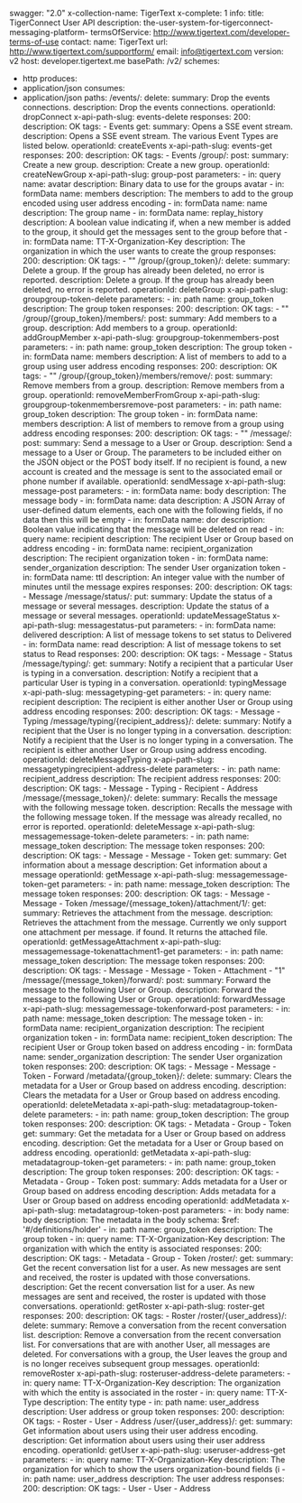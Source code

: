 swagger: "2.0"
x-collection-name: TigerText
x-complete: 1
info:
  title: TigerConnect User API
  description: the-user-system-for-tigerconnect-messaging-platform-
  termsOfService: http://www.tigertext.com/developer-terms-of-use
  contact:
    name: TigerText
    url: http://www.tigertext.com/supportform/
    email: info@tigertext.com
  version: v2
host: developer.tigertext.me
basePath: /v2/
schemes:
- http
produces:
- application/json
consumes:
- application/json
paths:
  /events/:
    delete:
      summary: Drop the events connections.
      description: Drop the events connections.
      operationId: dropConnect
      x-api-path-slug: events-delete
      responses:
        200:
          description: OK
      tags:
      - Events
    get:
      summary: Opens a SSE event stream.
      description: Opens a SSE event stream. The various Event Types are listed below.
      operationId: createEvents
      x-api-path-slug: events-get
      responses:
        200:
          description: OK
      tags:
      - Events
  /group/:
    post:
      summary: Create a new group.
      description: Create a new group.
      operationId: createNewGroup
      x-api-path-slug: group-post
      parameters:
      - in: query
        name: avatar
        description: Binary data to use for the groups avatar
      - in: formData
        name: members
        description: The members to add to the group encoded using user address encoding
      - in: formData
        name: name
        description: The group name
      - in: formData
        name: replay_history
        description: A boolean value indicating if, when a new member is added to
          the group, it should get the messages sent to the group before that
      - in: formData
        name: TT-X-Organization-Key
        description: The organization in which the user wants to create the group
      responses:
        200:
          description: OK
      tags:
      - ""
  /group/{group_token}/:
    delete:
      summary: Delete a group. If the group has already been deleted, no error is
        reported.
      description: Delete a group. If the group has already been deleted, no error
        is reported.
      operationId: deleteGroup
      x-api-path-slug: groupgroup-token-delete
      parameters:
      - in: path
        name: group_token
        description: The group token
      responses:
        200:
          description: OK
      tags:
      - ""
  /group/{group_token}/members/:
    post:
      summary: Add members to a group.
      description: Add members to a group.
      operationId: addGroupMember
      x-api-path-slug: groupgroup-tokenmembers-post
      parameters:
      - in: path
        name: group_token
        description: The group token
      - in: formData
        name: members
        description: A list of members to add to a group using user address encoding
      responses:
        200:
          description: OK
      tags:
      - ""
  /group/{group_token}/members/remove/:
    post:
      summary: Remove members from a group.
      description: Remove members from a group.
      operationId: removeMemberFromGroup
      x-api-path-slug: groupgroup-tokenmembersremove-post
      parameters:
      - in: path
        name: group_token
        description: The group token
      - in: formData
        name: members
        description: A list of members to remove from a group using address encoding
      responses:
        200:
          description: OK
      tags:
      - ""
  /message/:
    post:
      summary: Send a message to a User or Group.
      description: Send a message to a User or Group. The parameters to be included
        either on the JSON object or the POST body itself. If no recipient is found,
        a new account is created and the message is sent to the associated email or
        phone number if available.
      operationId: sendMessage
      x-api-path-slug: message-post
      parameters:
      - in: formData
        name: body
        description: The message body
      - in: formData
        name: data
        description: A JSON Array of user-defined datum elements, each one with the
          following fields, if no data then this will be empty
      - in: formData
        name: dor
        description: Boolean value indicating that the message will be deleted on
          read
      - in: query
        name: recipient
        description: The recipient User or Group based on address encoding
      - in: formData
        name: recipient_organization
        description: The recipient organization token
      - in: formData
        name: sender_organization
        description: The sender User organization token
      - in: formData
        name: ttl
        description: An integer value with the number of minutes until the message
          expires
      responses:
        200:
          description: OK
      tags:
      - Message
  /message/status/:
    put:
      summary: Update the status of a message or several messages.
      description: Update the status of a message or several messages.
      operationId: updateMessageStatus
      x-api-path-slug: messagestatus-put
      parameters:
      - in: formData
        name: delivered
        description: A list of message tokens to set status to Delivered
      - in: formData
        name: read
        description: A list of message tokens to set status to Read
      responses:
        200:
          description: OK
      tags:
      - Message
      - Status
  /message/typing/:
    get:
      summary: Notify a recipient that a particular User is typing in a conversation.
      description: Notify a recipient that a particular User is typing in a conversation.
      operationId: typingMessage
      x-api-path-slug: messagetyping-get
      parameters:
      - in: query
        name: recipient
        description: The recipient is either another User or Group using address encoding
      responses:
        200:
          description: OK
      tags:
      - Message
      - Typing
  /message/typing/{recipient_address}/:
    delete:
      summary: Notify a recipient that the User is no longer typing in a conversation.
      description: Notify a recipient that the User is no longer typing in a conversation.
        The recipient is either another User or Group using address encoding.
      operationId: deleteMessageTyping
      x-api-path-slug: messagetypingrecipient-address-delete
      parameters:
      - in: path
        name: recipient_address
        description: The recipient address
      responses:
        200:
          description: OK
      tags:
      - Message
      - Typing
      - Recipient
      - Address
  /message/{message_token}/:
    delete:
      summary: Recalls the message with the following message token.
      description: Recalls the message with the following message token. If the message
        was already recalled, no error is reported.
      operationId: deleteMessage
      x-api-path-slug: messagemessage-token-delete
      parameters:
      - in: path
        name: message_token
        description: The message token
      responses:
        200:
          description: OK
      tags:
      - Message
      - Message
      - Token
    get:
      summary: Get information about a message
      description: Get information about a message
      operationId: getMessage
      x-api-path-slug: messagemessage-token-get
      parameters:
      - in: path
        name: message_token
        description: The message token
      responses:
        200:
          description: OK
      tags:
      - Message
      - Message
      - Token
  /message/{message_token}/attachment/1/:
    get:
      summary: Retrieves the attachment from the message.
      description: Retrieves the attachment from the message. Currently we only support
        one attachment per message. if found. It returns the attached file.
      operationId: getMessageAttachment
      x-api-path-slug: messagemessage-tokenattachment1-get
      parameters:
      - in: path
        name: message_token
        description: The message token
      responses:
        200:
          description: OK
      tags:
      - Message
      - Message
      - Token
      - Attachment
      - "1"
  /message/{message_token}/forward/:
    post:
      summary: Forward the message to the following User or Group.
      description: Forward the message to the following User or Group.
      operationId: forwardMessage
      x-api-path-slug: messagemessage-tokenforward-post
      parameters:
      - in: path
        name: message_token
        description: The message token
      - in: formData
        name: recipient_organization
        description: The recipient organization token
      - in: formData
        name: recipient_token
        description: The recipient User or Group token based on address encoding
      - in: formData
        name: sender_organization
        description: The sender User organization token
      responses:
        200:
          description: OK
      tags:
      - Message
      - Message
      - Token
      - Forward
  /metadata/{group_token}/:
    delete:
      summary: Clears the metadata for a User or Group based on address encoding.
      description: Clears the metadata for a User or Group based on address encoding.
      operationId: deleteMetadata
      x-api-path-slug: metadatagroup-token-delete
      parameters:
      - in: path
        name: group_token
        description: The group token
      responses:
        200:
          description: OK
      tags:
      - Metadata
      - Group
      - Token
    get:
      summary: Get the metadata for a User or Group based on address encoding.
      description: Get the metadata for a User or Group based on address encoding.
      operationId: getMetadata
      x-api-path-slug: metadatagroup-token-get
      parameters:
      - in: path
        name: group_token
        description: The group token
      responses:
        200:
          description: OK
      tags:
      - Metadata
      - Group
      - Token
    post:
      summary: Adds metadata for a User or Group based on address encoding
      description: Adds metadata for a User or Group based on address encoding
      operationId: addMetadata
      x-api-path-slug: metadatagroup-token-post
      parameters:
      - in: body
        name: body
        description: The metadata in the body
        schema:
          $ref: '#/definitions/holder'
      - in: path
        name: group_token
        description: The group token
      - in: query
        name: TT-X-Organization-Key
        description: The organization with which the entity is associated
      responses:
        200:
          description: OK
      tags:
      - Metadata
      - Group
      - Token
  /roster/:
    get:
      summary: Get the recent conversation list for a user. As new messages are sent
        and received, the roster is updated with those conversations.
      description: Get the recent conversation list for a user. As new messages are
        sent and received, the roster is updated with those conversations.
      operationId: getRoster
      x-api-path-slug: roster-get
      responses:
        200:
          description: OK
      tags:
      - Roster
  /roster/{user_address}/:
    delete:
      summary: Remove a conversation from the recent conversation list.
      description: Remove a conversation from the recent conversation list. For conversations
        that are with another User, all messages are deleted. For conversations with
        a group, the User leaves the group and is no longer receives subsequent group
        messages.
      operationId: removeRoster
      x-api-path-slug: rosteruser-address-delete
      parameters:
      - in: query
        name: TT-X-Organization-Key
        description: The organization with which the entity is associated in the roster
      - in: query
        name: TT-X-Type
        description: The entity type
      - in: path
        name: user_address
        description: User address or group token
      responses:
        200:
          description: OK
      tags:
      - Roster
      - User
      - Address
  /user/{user_address}/:
    get:
      summary: Get information about users using their user address encoding.
      description: Get information about users using their user address encoding.
      operationId: getUser
      x-api-path-slug: useruser-address-get
      parameters:
      - in: query
        name: TT-X-Organization-Key
        description: The organization for which to show the users organization-bound
          fields (i
      - in: path
        name: user_address
        description: The user address
      responses:
        200:
          description: OK
      tags:
      - User
      - User
      - Address